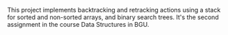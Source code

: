 This project implements backtracking and retracking actions using a stack for sorted and non-sorted arrays, and binary search trees.
It's the second assignment in the course Data Structures in BGU.